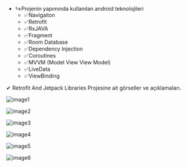 * ↪Projenin yapımında kullanılan android teknolojileri<br/>
  * ✅Navigaiton<br/>
  * ✅Retrofit<br/>
  * ✅RxJAVA<br/>
  * ✅Fragment<br/>
  * ✅Room Database<br/>
  * ✅Dependency Injection<br/>
  * ✅Coroutines<br/>
  * ✅MVVM (Model View View Model)<br/>
  * ✅LiveData<br/>
  * ✅ViewBinding<br/>

✔ Retrofit And Jetpack Libraries Projesine ait görseller ve açıklamaları.<br/>

![image1](https://user-images.githubusercontent.com/36104238/117218862-aec63d00-ae0c-11eb-880d-3d506d565cfe.png)

![image2](https://user-images.githubusercontent.com/36104238/117218136-43c83680-ae0b-11eb-9cc4-062491da201f.png)

![image3](https://user-images.githubusercontent.com/36104238/117218143-46c32700-ae0b-11eb-9b0a-0b266ddf27af.png)

![image4](https://user-images.githubusercontent.com/36104238/117218149-49be1780-ae0b-11eb-8fec-52df80aaa39b.png)

![image5](https://user-images.githubusercontent.com/36104238/117218151-4b87db00-ae0b-11eb-854e-ad4b17e67e82.png)

![image6](https://user-images.githubusercontent.com/36104238/117218157-4dea3500-ae0b-11eb-8885-ece6029998d6.png)
